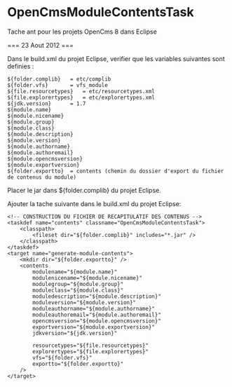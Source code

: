 OpenCmsModuleContentsTask
=========================

Tache ant pour les projets OpenCms 8 dans Eclipse



=== 23 Aout 2012 ===

Dans le build.xml du projet Eclipse, verifier que les variables suivantes sont definies :

	${folder.complib}	= etc/complib
	${folder.vfs}		= vfs_module
	${file.resourcetypes}	= etc/resourcetypes.xml
	${file.explorertypes}	= etc/explorertypes.xml
	${jdk.version}		= 1.7
	${module.name}
	${module.nicename}
	${module.group}
	${module.class}
	${module.description}
	${module.version}
	${module.authorname}
	${module.authoremail}
	${module.opencmsversion}
	${module.exportversion}
	${folder.exportto}	= contents (chemin du dossier d'export du fichier de contenus du module)

	
Placer le jar dans ${folder.complib} du projet Eclipse.


Ajouter la tache suivante dans le build.xml du projet Eclipse:


	<!-- CONSTRUCTION DU FICHIER DE RECAPITULATIF DES CONTENUS -->
	<taskdef name="contents" classname="OpenCmsModuleContentsTask">
		<classpath>
			<fileset dir="${folder.complib}" includes="*.jar" />
		</classpath>
	</taskdef>	
	<target name="generate-module-contents">
		<mkdir dir="${folder.exportto}" />
		<contents 
			modulename="${module.name}"
			modulenicename="${module.nicename}"
			modulegroup="${module.group}"
	      	moduleclass="${module.class}"
	      	moduledescription="${module.description}"
	      	moduleversion="${module.version}"
	      	moduleauthorname="${module.authorname}"
	      	moduleauthoremail="${module.authoremail}"
			opencmsversion="${module.opencmsversion}"
			exportversion="${module.exportversion}"
			jdkversion="${jdk.version}"
				
			resourcetypes="${file.resourcetypes}"
			explorertypes="${file.explorertypes}"
			vfs="${folder.vfs}"
			exportto="${folder.exportto}"
		/>
	</target>